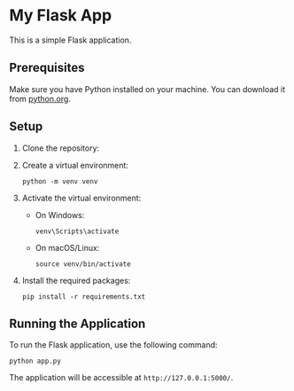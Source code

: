 # My Flask App

This is a simple Flask application.

## Prerequisites

Make sure you have Python installed on your machine. You can download it from [python.org](https://www.python.org/downloads/).

## Setup

1. Clone the repository:


2. Create a virtual environment:
   ```
   python -m venv venv
   ```

3. Activate the virtual environment:
   - On Windows:
     ```
     venv\Scripts\activate
     ```
   - On macOS/Linux:
     ```
     source venv/bin/activate
     ```

4. Install the required packages:
   ```
   pip install -r requirements.txt
   ```

## Running the Application

To run the Flask application, use the following command:
```
python app.py
```

The application will be accessible at `http://127.0.0.1:5000/`.
